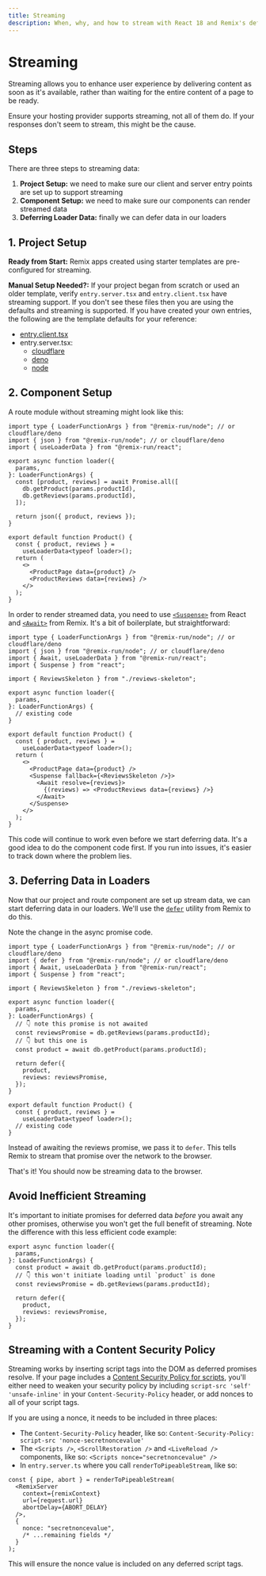 ```yaml
---
title: Streaming
description: When, why, and how to stream with React 18 and Remix's deferred API.
---
```


# Streaming

Streaming allows you to enhance user experience by delivering content as soon as it's available, rather than waiting for the entire content of a page to be ready.

Ensure your hosting provider supports streaming, not all of them do. If your responses don't seem to stream, this might be the cause.

## Steps

There are three steps to streaming data:

1. **Project Setup:** we need to make sure our client and server entry points are set up to support streaming
2. **Component Setup:** we need to make sure our components can render streamed data
3. **Deferring Loader Data:** finally we can defer data in our loaders

## 1. Project Setup

**Ready from Start:** Remix apps created using starter templates are pre-configured for streaming.

**Manual Setup Needed?:** If your project began from scratch or used an older template, verify `entry.server.tsx` and `entry.client.tsx` have streaming support. If you don't see these files then you are using the defaults and streaming is supported. If you have created your own entries, the following are the template defaults for your reference:

- [entry.client.tsx][entry_client_tsx]
- entry.server.tsx:
  - [cloudflare][entry_server_cloudflare_tsx]
  - [deno][entry_server_deno_tsx]
  - [node][entry_server_node_tsx]

## 2. Component Setup

A route module without streaming might look like this:

```tsx
import type { LoaderFunctionArgs } from "@remix-run/node"; // or cloudflare/deno
import { json } from "@remix-run/node"; // or cloudflare/deno
import { useLoaderData } from "@remix-run/react";

export async function loader({
  params,
}: LoaderFunctionArgs) {
  const [product, reviews] = await Promise.all([
    db.getProduct(params.productId),
    db.getReviews(params.productId),
  ]);

  return json({ product, reviews });
}

export default function Product() {
  const { product, reviews } =
    useLoaderData<typeof loader>();
  return (
    <>
      <ProductPage data={product} />
      <ProductReviews data={reviews} />
    </>
  );
}
```

In order to render streamed data, you need to use [`<Suspense>`][suspense_component] from React and [`<Await>`][await_component] from Remix. It's a bit of boilerplate, but straightforward:

```tsx lines=[3-4,20-24]
import type { LoaderFunctionArgs } from "@remix-run/node"; // or cloudflare/deno
import { json } from "@remix-run/node"; // or cloudflare/deno
import { Await, useLoaderData } from "@remix-run/react";
import { Suspense } from "react";

import { ReviewsSkeleton } from "./reviews-skeleton";

export async function loader({
  params,
}: LoaderFunctionArgs) {
  // existing code
}

export default function Product() {
  const { product, reviews } =
    useLoaderData<typeof loader>();
  return (
    <>
      <ProductPage data={product} />
      <Suspense fallback={<ReviewsSkeleton />}>
        <Await resolve={reviews}>
          {(reviews) => <ProductReviews data={reviews} />}
        </Await>
      </Suspense>
    </>
  );
}
```

This code will continue to work even before we start deferring data. It's a good idea to do the component code first. If you run into issues, it's easier to track down where the problem lies.

## 3. Deferring Data in Loaders

Now that our project and route component are set up stream data, we can start deferring data in our loaders. We'll use the [`defer`][defer] utility from Remix to do this.

Note the change in the async promise code.

```tsx lines=[2,11-19]
import type { LoaderFunctionArgs } from "@remix-run/node"; // or cloudflare/deno
import { defer } from "@remix-run/node"; // or cloudflare/deno
import { Await, useLoaderData } from "@remix-run/react";
import { Suspense } from "react";

import { ReviewsSkeleton } from "./reviews-skeleton";

export async function loader({
  params,
}: LoaderFunctionArgs) {
  // 👇 note this promise is not awaited
  const reviewsPromise = db.getReviews(params.productId);
  // 👇 but this one is
  const product = await db.getProduct(params.productId);

  return defer({
    product,
    reviews: reviewsPromise,
  });
}

export default function Product() {
  const { product, reviews } =
    useLoaderData<typeof loader>();
  // existing code
}
```

Instead of awaiting the reviews promise, we pass it to `defer`. This tells Remix to stream that promise over the network to the browser.

That's it! You should now be streaming data to the browser.

## Avoid Inefficient Streaming

It's important to initiate promises for deferred data _before_ you await any other promises, otherwise you won't get the full benefit of streaming. Note the difference with this less efficient code example:

```tsx bad
export async function loader({
  params,
}: LoaderFunctionArgs) {
  const product = await db.getProduct(params.productId);
  // 👇 this won't initiate loading until `product` is done
  const reviewsPromise = db.getReviews(params.productId);

  return defer({
    product,
    reviews: reviewsPromise,
  });
}
```

## Streaming with a Content Security Policy

Streaming works by inserting script tags into the DOM as deferred promises resolve. If your page includes a [Content Security Policy for scripts][csp], you'll either need to weaken your security policy by including `script-src 'self' 'unsafe-inline'` in your `Content-Security-Policy` header, or add nonces to all of your script tags.

If you are using a nonce, it needs to be included in three places:

- The `Content-Security-Policy` header, like so: `Content-Security-Policy: script-src 'nonce-secretnoncevalue'`
- The `<Scripts />`, `<ScrollRestoration />` and `<LiveReload />` components, like so: `<Scripts nonce="secretnoncevalue" />`
- In `entry.server.ts` where you call `renderToPipeableStream`, like so:

```tsx
const { pipe, abort } = renderToPipeableStream(
  <RemixServer
    context={remixContext}
    url={request.url}
    abortDelay={ABORT_DELAY}
  />,
  {
    nonce: "secretnoncevalue",
    /* ...remaining fields */
  }
);
```

This will ensure the nonce value is included on any deferred script tags.

[entry_client_tsx]: https://github.com/remix-run/remix/blob/dev/packages/remix-dev/config/defaults/entry.client.tsx
[entry_server_cloudflare_tsx]: https://github.com/remix-run/remix/blob/dev/packages/remix-dev/config/defaults/entry.server.cloudflare.tsx
[entry_server_deno_tsx]: https://github.com/remix-run/remix/blob/dev/packages/remix-dev/config/defaults/entry.server.deno.tsx
[entry_server_node_tsx]: https://github.com/remix-run/remix/blob/dev/packages/remix-dev/config/defaults/entry.server.node.tsx
[suspense_component]: https://react.dev/reference/react/Suspense
[await_component]: ../components/await
[defer]: ../utils/defer
[csp]: https://developer.mozilla.org/en-US/docs/Web/HTTP/Headers/Content-Security-Policy/script-src
